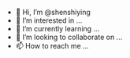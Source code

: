 - 👋 Hi, I’m @shenshiying
- 👀 I’m interested in ...
- 🌱 I’m currently learning ...
- 💞️ I’m looking to collaborate on ...
- 📫 How to reach me ...

<!---
shenshiying/shenshiying is a ✨ special ✨ repository because its `README.md` (this file) appears on your GitHub profile.
You can click the Preview link to take a look at your changes.
--->
